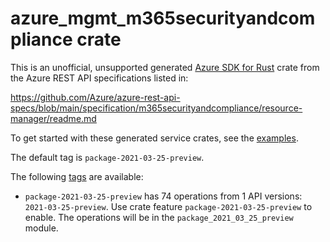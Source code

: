 # azure_mgmt_m365securityandcompliance crate

This is an unofficial, unsupported generated [Azure SDK for Rust](https://github.com/Azure/azure-sdk-for-rust/tree/legacy) crate from the Azure REST API specifications listed in:

https://github.com/Azure/azure-rest-api-specs/blob/main/specification/m365securityandcompliance/resource-manager/readme.md

To get started with these generated service crates, see the [examples](https://github.com/Azure/azure-sdk-for-rust/blob/legacy/services/README.md#examples).

The default tag is `package-2021-03-25-preview`.

The following [tags](https://github.com/Azure/azure-sdk-for-rust/blob/legacy/services/tags.md) are available:

- `package-2021-03-25-preview` has 74 operations from 1 API versions: `2021-03-25-preview`. Use crate feature `package-2021-03-25-preview` to enable. The operations will be in the `package_2021_03_25_preview` module.